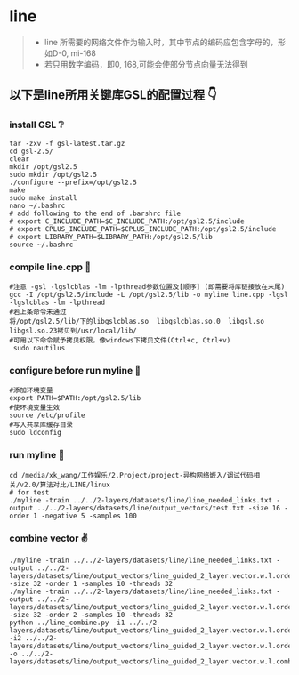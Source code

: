# line
> - line 所需要的网络文件作为输入时，其中节点的编码应包含字母的，形如D-0, mi-168
> - 若只用数字编码，即0, 168,可能会使部分节点向量无法得到
## 以下是line所用关键库GSL的配置过程 :point_down:
### install GSL :grey_question:
```shell
tar -zxv -f gsl-latest.tar.gz 
cd gsl-2.5/
clear
mkdir /opt/gsl2.5
sudo mkdir /opt/gsl2.5
./configure --prefix=/opt/gsl2.5
make
sudo make install
nano ~/.bashrc
# add following to the end of .barshrc file
# export C_INCLUDE_PATH=$C_INCLUDE_PATH:/opt/gsl2.5/include
# export CPLUS_INCLUDE_PATH=$CPLUS_INCLUDE_PATH:/opt/gsl2.5/include
# export LIBRARY_PATH=$LIBRARY_PATH:/opt/gsl2.5/lib
source ~/.bashrc
```
### compile line.cpp :pray:
```shell
#注意 -gsl -lgslcblas -lm -lpthread参数位置及[顺序] (即需要将库链接放在末尾)
gcc -I /opt/gsl2.5/include -L /opt/gsl2.5/lib -o myline line.cpp -lgsl -lgslcblas -lm -lpthread
#若上条命令未通过
将/opt/gsl2.5/lib/下的libgslcblas.so  libgslcblas.so.0  libgsl.so  libgsl.so.23拷贝到/usr/local/lib/
#可用以下命令赋予拷贝权限，像windows下拷贝文件(Ctrl+c, Ctrl+v)
 sudo nautilus
```
### configure before run myline :walking:
```shell
#添加环境变量
export PATH=$PATH:/opt/gsl2.5/lib
#使环境变量生效
source /etc/profile
#写入共享库缓存目录
sudo ldconfig
```
### run myline :running:
```shell
cd /media/xk_wang/工作娱乐/2.Project/project-异构网络嵌入/调试代码相关/v2.0/算法对比/LINE/linux
# for test
./myline -train ../../2-layers/datasets/line/line_needed_links.txt -output ../../2-layers/datasets/line/output_vectors/test.txt -size 16 -order 1 -negative 5 -samples 100
```
### combine vector :v:
```shell
./myline -train ../../2-layers/datasets/line/line_needed_links.txt -output ../../2-layers/datasets/line/output_vectors/line_guided_2_layer.vector.w.l.order1.size32.txt  -size 32 -order 1 -samples 10 -threads 32
./myline -train ../../2-layers/datasets/line/line_needed_links.txt -output ../../2-layers/datasets/line/output_vectors/line_guided_2_layer.vector.w.l.order2.size32.txt  -size 32 -order 2 -samples 10 -threads 32
python ../line_combine.py -i1 ../../2-layers/datasets/line/output_vectors/line_guided_2_layer.vector.w.l.order1.size32.txt -i2 ../../2-layers/datasets/line/output_vectors/line_guided_2_layer.vector.w.l.order2.size32.txt -o ../../2-layers/datasets/line/output_vectors/line_guided_2_layer.vector.w.l.combined.size64.txt
```
